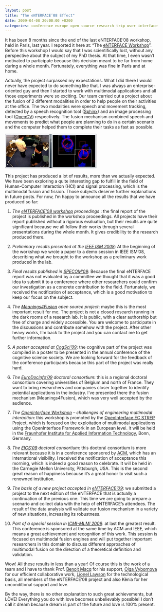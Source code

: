 ```yaml
---
layout: post
title: "The eNTERFACE’08 Effect"
date: 2009-04-08 20:00:00 +0200
categories: conference europe open source research trip user interface
---
```


It has been 8 months since the end of the last eNTERFACE’08 workshop, held in Paris, last year. I reported it here at: “The [eNTERFACE Workshop](/2008/08/the-enterface-workshop.html)”. Before this workshop I would say that I was scientifically lost, without any perspective about the subject of my PhD thesis. At that time, I even wasn’t motivated to participate because this decision meant to be far from home during a whole month. Fortunately, everything was fine in Paris and at home.

Actually, the project surpassed my expectations. What I did there I would never have expected to do something like that. I was always an enterprise-oriented guy and then I started to work with multimodal applications and all those experiments were so exciting. Our team carried out a project about the fusion of 2 different modalities in order to help people on their activities at the office. The two modalities were speech and movement tracking, detected by a speech recognition tool (<a href="http://cmusphinx.sourceforge.net/sphinx4/">Sphinx</a>) and an image processing tool (<a href="http://opencv.willowgarage.com/wiki/Welcome">OpenCV</a>) respectively. The fusion mechanism combined speech and movements to predict what people are planning to do in a certain scenario and the computer helped them to complete their tasks as fast as possible.

![pictureVision-300x113.jpg](/images/posts/pictureVision-300x113.jpg)

This project has produced a lot of results, more than we actually expected. We have been exploring a quite interesting gap to fulfill in the field of Human-Computer Interaction (HCI) and signal processing, which is the multimodal fusion and fission. Those subjects deserve further explanations in future posts. For now, I’m happy to announce all the results that we have produced so far:

1. <span style="font-style: italic;">The <a href="http://enterface08.limsi.fr/">eNTERFACE’08 workshop</a> proceedings </span>: the final report of the project is published in the workshop proceedings. All projects have their report published without a rigorous evaluation, but their results are quite significant because we all follow their works through several presentations during the whole month. It gives credibility to the research produced there.

2. <span style="font-style: italic;">Preliminary results presented at the <a href="http://ism2008.eecs.uci.edu/">IEEE ISM 2008</a></span>: At the beginning of the workshop we wrote a paper to a demo session in IEEE ISM’08, describing what we brought to the workshop as a preliminary work produced in the lab.

3. <span style="font-style: italic;">Final results published in <a href="http://www.specom.nw.ru/specom_e.html">SPECOM’09</a></span>: Because the final eNTERFACE report was not evaluated by a committee we thought that it was a good idea to submit it to a conference where other researchers could confirm our investigation as a concrete contribution to the field. Fortunately, we received the notification of acceptance, which is a good motivation to keep our focus on the subject.

4. <span style="font-style: italic;">The <a href="http://kenai.com/projects/meanings4fusion">Meanings4Fusion</a> open source project</span>: maybe this is the most important result for me. The project is not a closed research running in the dark rooms of a research lab. It is public, with a clear authorship but free of charge and widely accessible. You are welcome to participate in the discussions and contribute somehow with the project. After other heavy works, I’m back to the project and you can contact me to get further information.

5. <span style="font-style: italic;">A poster accepted at <a href="http://cognitivesciencesociety.org/conference2009/index.html">CogSci’09</a></span>: the cognitive part of the project was compiled in a poster to be presented in the annual conference of the cognitive science society. We are looking forward for the feedback of the conference participants because this part of the project was really hard.

6. <span style="font-style: italic;">The <a href="http://eurodocinfo09.umh.ac.be/">EuroDocInfo’09</a> doctoral consortium</span>: this is a regional doctoral consortium covering universities of Belgium and north of France. They want to bring researchers and companies closer together to identify potential applications in the industry. I’ve presented there the fusion mechanism (Meanings4Fusion), which was very well accepted by the audience.

7. <span style="font-style: italic;">The <a href="http://www.dcs.gla.ac.uk/~sjg/oi/">OpenInterface Workshop</a> – challenges of engineering multimodal interaction</span>: this workshop is promoted by the <a href="http://www.oi-project.org/">OpenInterface EC STREP</a> Project, which is focused on the exploitation of multimodal applications using the OpenInterface Framework in an European level. It will be held in the <a href="http://www.fit.fraunhofer.de/index_en.html">Fraunhofer Institute for Applied Information Technology</a>, Bonn, Germany.

8. <span style="font-style: italic;">The <a href="http://eics-conference.org/2009/">EICS’09</a> doctoral consortium</span>: this doctoral consortium is more relevant because it is in a conference sponsored by <a href="http://portal.acm.org/portal.cfm">ACM</a>, which has an international visibility. I received the notification of acceptance this morning, which is indeed a good reason to celebrate. It will be held in the Carnegie Mellon University, Pittsburgh, USA. This is the second great reason of happiness because it’s a great honor to visit such a renowned institution.

9. <span style="font-style: italic;">The basis of a new project accepted in <a href="http://www.infomus.org/enterface09/">eNTERFACE’09</a></span>: we submitted a project to the next edition of the eNTERFACE that is actually a continuation of the previous one. This time we are going to prepare a scenario and collect data with the help of eNTERFACE’s attendees. The result of the data analysis will validate our fusion mechanism in a variety of new situations, increasing its robustness.

10. <span style="font-style: italic;">Part of a special session in <a href="http://icmi2009.acm.org/">ICMI-MLMI 2009</a></span>: at last the greatest result. This conference is sponsored at the same time by ACM and IEEE, which means a great achievement and recognition of this work. This session is focused on multimodal fusion engines and will put together important researchers in this domain to discuss different approaches of multimodal fusion on the direction of a theoretical definition and validation.

Wow! All these results in less than a year! Of course this is the work of a team and I have to thank Prof. <a href="http://www.tele.ucl.ac.be/view-people.php?name=Benoit.Macq">Benoit Macq</a> for his support, <a href="http://www.tele.ucl.ac.be/view-people.php?id=178">Olga Vybornova</a> for our efficient collaborative work, <a href="http://www.tele.ucl.ac.be/view-people.php?id=148">Lionel Lawson</a> for the technological basis, all members of the eNTERFACE’08 project and also Kênia for her unconditional support and love.

By the way, there is no other explanation to such great achievements, but LOVE! Everything you do with love becomes unbelievably possible! I don’t call it dream because dream is part of the future and love is 100% present.
